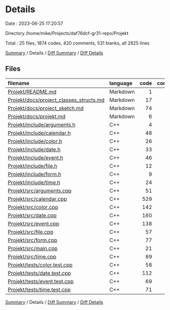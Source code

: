 # Details

Date : 2023-06-25 17:20:57

Directory /home/mike/Projects/daf76dcf-gr31-repo/Projekt

Total : 25 files,  1874 codes, 420 comments, 531 blanks, all 2825 lines

[Summary](results.md) / Details / [Diff Summary](diff.md) / [Diff Details](diff-details.md)

## Files
| filename | language | code | comment | blank | total |
| :--- | :--- | ---: | ---: | ---: | ---: |
| [Projekt/README.md](/Projekt/README.md) | Markdown | 1 | 0 | 0 | 1 |
| [Projekt/docs/project_classes_structs.md](/Projekt/docs/project_classes_structs.md) | Markdown | 17 | 0 | 16 | 33 |
| [Projekt/docs/project_sketch.md](/Projekt/docs/project_sketch.md) | Markdown | 74 | 0 | 10 | 84 |
| [Projekt/docs/projekt.md](/Projekt/docs/projekt.md) | Markdown | 6 | 0 | 2 | 8 |
| [Projekt/include/arguments.h](/Projekt/include/arguments.h) | C++ | 4 | 15 | 3 | 22 |
| [Projekt/include/calendar.h](/Projekt/include/calendar.h) | C++ | 48 | 56 | 25 | 129 |
| [Projekt/include/color.h](/Projekt/include/color.h) | C++ | 26 | 49 | 17 | 92 |
| [Projekt/include/date.h](/Projekt/include/date.h) | C++ | 33 | 61 | 23 | 117 |
| [Projekt/include/event.h](/Projekt/include/event.h) | C++ | 46 | 68 | 24 | 138 |
| [Projekt/include/file.h](/Projekt/include/file.h) | C++ | 12 | 19 | 5 | 36 |
| [Projekt/include/form.h](/Projekt/include/form.h) | C++ | 9 | 14 | 3 | 26 |
| [Projekt/include/time.h](/Projekt/include/time.h) | C++ | 24 | 45 | 16 | 85 |
| [Projekt/src/arguments.cpp](/Projekt/src/arguments.cpp) | C++ | 51 | 0 | 5 | 56 |
| [Projekt/src/calendar.cpp](/Projekt/src/calendar.cpp) | C++ | 529 | 54 | 109 | 692 |
| [Projekt/src/color.cpp](/Projekt/src/color.cpp) | C++ | 142 | 12 | 38 | 192 |
| [Projekt/src/date.cpp](/Projekt/src/date.cpp) | C++ | 160 | 0 | 47 | 207 |
| [Projekt/src/event.cpp](/Projekt/src/event.cpp) | C++ | 138 | 0 | 37 | 175 |
| [Projekt/src/file.cpp](/Projekt/src/file.cpp) | C++ | 57 | 0 | 14 | 71 |
| [Projekt/src/form.cpp](/Projekt/src/form.cpp) | C++ | 77 | 13 | 23 | 113 |
| [Projekt/src/main.cpp](/Projekt/src/main.cpp) | C++ | 21 | 14 | 9 | 44 |
| [Projekt/src/time.cpp](/Projekt/src/time.cpp) | C++ | 89 | 0 | 26 | 115 |
| [Projekt/tests/color.test.cpp](/Projekt/tests/color.test.cpp) | C++ | 58 | 0 | 14 | 72 |
| [Projekt/tests/date.test.cpp](/Projekt/tests/date.test.cpp) | C++ | 112 | 0 | 30 | 142 |
| [Projekt/tests/event.test.cpp](/Projekt/tests/event.test.cpp) | C++ | 69 | 0 | 13 | 82 |
| [Projekt/tests/time.test.cpp](/Projekt/tests/time.test.cpp) | C++ | 71 | 0 | 22 | 93 |

[Summary](results.md) / Details / [Diff Summary](diff.md) / [Diff Details](diff-details.md)